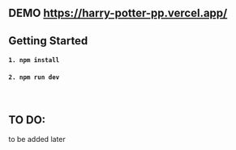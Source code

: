 ## DEMO https://harry-potter-pp.vercel.app/


## Getting Started
#### `1. npm install`
#### `2. npm run dev`

<br>

## TO DO:

to be added later 
